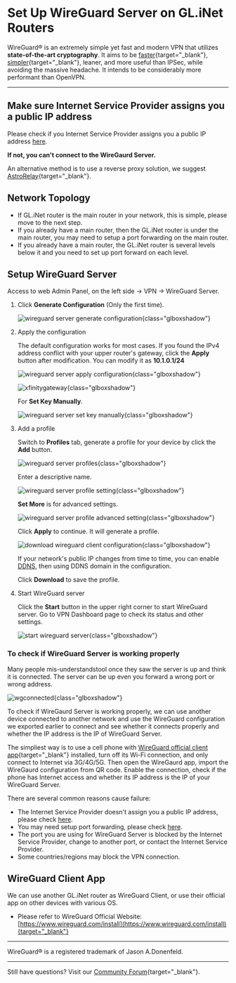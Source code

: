 # Set Up WireGuard Server on GL.iNet Routers

WireGuard® is an extremely simple yet fast and modern VPN that utilizes **state-of-the-art cryptography**. It aims to be [faster](https://www.wireguard.com/performance/){target="_blank"}, [simpler](https://www.wireguard.com/quickstart/){target="_blank"}, leaner, and more useful than IPSec, while avoiding the massive headache. It intends to be considerably more performant than OpenVPN. 

---

## Make sure Internet Service Provider assigns you a public IP address

Please check if you Internet Service Provider assigns you a public IP address [here](../how_to_check_if_isp_assigns_you_a_public_ip_address).

**If not, you can't connect to the WireGaurd Server.**

An alternative method is to use a reverse proxy solution, we suggest [AstroRelay](https://www.astrorelay.com/){target="_blank"}.

## Network Topology

* If GL.iNet router is the main router in your network, this is simple, please move to the next step.
* If you already have a main router, then the GL.iNet router is under the main router, you may need to setup a port forwarding on the main router.
* If you already have a main router, the GL.iNet router is several levels below it and you need to set up port forward on each level.

## Setup WireGuard Server

Access to web Admin Panel, on the left side -> VPN -> WireGuard Server.

1. Click **Generate Configuration** (Only the first time).

    ![wireguard server generate configuration](https://static.gl-inet.com/docs/en/4/tutorials/wireguard_server/wireguard_server_generate_configuration.png){class="glboxshadow"}

2. Apply the configuration

    The default configuration works for most cases. If you found the IPv4 address conflict with your upper router's gateway, click the **Apply** button after modification. You can modify it as **10.1.0.1/24** 

    ![wireguard server apply configuration](https://static.gl-inet.com/docs/en/4/tutorials/wireguard_server/wireguard_server_apply_configuration.png){class="glboxshadow"}

    ![xfinitygateway](https://static.gl-inet.com/docs/en/4/tutorials/wireguard_server/xfinitygateway.jpg){class="glboxshadow"}

    For **Set Key Manually**.

    ![wireguard server set key manually](https://static.gl-inet.com/docs/en/4/tutorials/wireguard_server/wireguard_server_set_key_manually.png){class="glboxshadow"}

3. Add a profile

    Switch to **Profiles** tab, generate a profile for your device by click the **Add** button.

    ![wireguard server profiles](https://static.gl-inet.com/docs/en/4/tutorials/wireguard_server/wireguard_server_profiles.png){class="glboxshadow"}

    Enter a descriptive name.

    ![wireguard server profile setting](https://static.gl-inet.com/docs/en/4/tutorials/wireguard_server/wireguard_server_profile_setting.png){class="glboxshadow"}
    
    **Set More** is for advanced settings.

    ![wireguard server profile advanced setting](https://static.gl-inet.com/docs/en/4/tutorials/wireguard_server/wireguard_server_profile_setting_more.png){class="glboxshadow"}

    Click **Apply** to continue. It will generate a profile.
    
    ![download wireguard client configuration](https://static.gl-inet.com/docs/en/4/tutorials/wireguard_server/download_wireguard_client_configuration.png){class="glboxshadow"}

    If your network's public IP changes from time to time, you can enable [DDNS](../ddns/), then using DDNS domain in the configuration.

    Click **Download** to save the profile.

4. Start WireGuard server

    Click the **Start** button in the upper right corner to start WireGuard server. Go to VPN Dashboard page to check its status and other settings.

    ![start wireguard server](https://static.gl-inet.com/docs/en/4/tutorials/wireguard_server/start_wireguard_server.png){class="glboxshadow"}

### To check if WireGuard Server is working properly

Many people mis-understandstool once they saw the server is up and think it is connected. The server can be up even you forward a wrong port or wrong address.

![wgconnected](https://static.gl-inet.com/docs/en/4/tutorials/wireguard_server/wgconnected.jpg){class="glboxshadow"}

To check if WireGaurd Server is working properly, we can use another device connected to another network and use the WireGuard configuration we exported earlier to connect and see whether it connects properly and whether the IP address is the IP of WireGuard Server.

The simpliest way is to use a cell phone with [WireGuard official client app](https://www.wireguard.com/install){target="_blank"} installed, turn off its Wi-Fi connection, and only connect to Internet via 3G/4G/5G. Then open the WireGaurd app, import the WireGaurd configuration from QR code. Enable the connection, check if the phone has Internet access and whether its IP address is the IP of your WireGuard Server.

There are several common reasons cause failure:

* The Internet Service Provider doesn't assign you a public IP address, please check [here](#make-sure-internet-service-provider-assigns-you-a-public-ip-address).
* You may need setup port forwarding, please check [here](#network-topology).
* The port you are using for WireGuard Server is blocked by the Internet Service Provider, change to another port, or contact the Internet Service Provider.
* Some countries/regions may block the VPN connection.

## WireGuard Client App

We can use another GL.iNet router as WireGuard Client, or use their official app on other devices with various OS.

- Please refer to WireGuard Official Website: [https://www.wireguard.com/install](https://www.wireguard.com/install){target="_blank"}

---

WireGuard® is a registered trademark of Jason A.Donenfeld.

---

Still have questions? Visit our [Community Forum](https://forum.gl-inet.com){target="_blank"}.
